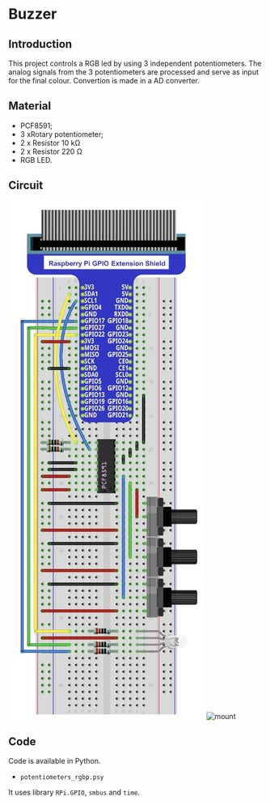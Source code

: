 # Buzzer

## Introduction

This project controls a RGB led by using 3 independent potentiometers.
The analog signals from the 3 potentiometers are processed and serve as input for the final colour. Convertion is made in a AD converter.

## Material

* PCF8591;
* 3 xRotary potentiometer;
* 2 x Resistor 10 k&Omega;
* 2 x Resistor 220 &Omega;
* RGB LED.

## Circuit

![model](circuit_start.png)
![mount](circuit_final.png)

## Code

Code is available in Python.

* ``potentiometers_rgbp.psy``

It uses library ``RPi.GPIO``, ``smbus`` and ``time``.
